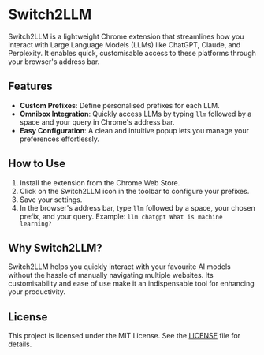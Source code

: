 # Switch2LLM

Switch2LLM is a lightweight Chrome extension that streamlines how you interact with Large Language Models (LLMs) like ChatGPT, Claude, and Perplexity. It enables quick, customisable access to these platforms through your browser's address bar.

## Features
- **Custom Prefixes**: Define personalised prefixes for each LLM.
- **Omnibox Integration**: Quickly access LLMs by typing `llm` followed by a space and your query in Chrome's address bar.
- **Easy Configuration**: A clean and intuitive popup lets you manage your preferences effortlessly.

## How to Use
1. Install the extension from the Chrome Web Store.
2. Click on the Switch2LLM icon in the toolbar to configure your prefixes.
3. Save your settings.
4. In the browser's address bar, type `llm` followed by a space, your chosen prefix, and your query. Example: `llm chatgpt What is machine learning?`

## Why Switch2LLM?
Switch2LLM helps you quickly interact with your favourite AI models without the hassle of manually navigating multiple websites. Its customisability and ease of use make it an indispensable tool for enhancing your productivity.

## License
This project is licensed under the MIT License. See the [LICENSE](./LICENSE) file for details.
